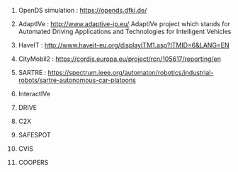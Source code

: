
1. OpenDS simulation : https://opends.dfki.de/

2. AdaptIVe : http://www.adaptive-ip.eu/ AdaptIVe project which stands for Automated Driving Applications and Technologies for Intelligent Vehicles

3. HaveIT : http://www.haveit-eu.org/displayITM1.asp?ITMID=6&LANG=EN

4. CityMobil2 : https://cordis.europa.eu/project/rcn/105617/reporting/en

5. SARTRE : https://spectrum.ieee.org/automaton/robotics/industrial-robots/sartre-autonomous-car-platoons

6. InteractIVe

7. DRIVE

8. C2X 

9. SAFESPOT

10. CVIS

11. COOPERS
